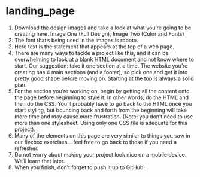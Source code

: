 # landing_page

1. Download the design images and take a look at what you’re going to be creating here. Image One (Full Design), Image Two (Color and Fonts)
2. The font that’s being used in the images is roboto.
3. Hero text is the statement that appears at the top of a web page.
4. There are many ways to tackle a project like this, and it can be overwhelming to look at a blank HTML document and not know where to start. Our suggestion: take it one section at a time. The website you’re creating has 4 main sections (and a footer), so pick one and get it into pretty good shape before moving on. Starting at the top is always a solid plan.
5. For the section you’re working on, begin by getting all the content onto the page before beginning to style it. In other words, do the HTML and then do the CSS. You’ll probably have to go back to the HTML once you start styling, but bouncing back and forth from the beginning will take more time and may cause more frustration. (Note: you don’t need to use more than one stylesheet. Using only one CSS file is adequate for this project).
6. Many of the elements on this page are very similar to things you saw in our flexbox exercises… feel free to go back to those if you need a refresher.
7. Do not worry about making your project look nice on a mobile device. We’ll learn that later.
8. When you finish, don’t forget to push it up to GitHub!
